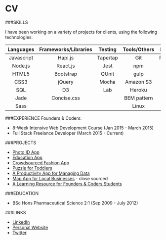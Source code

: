 # CV

###SKILLS

I have been working on a variety of projects for clients, using the following technologies:

| Languages | Frameworks/Libraries | Testing   | Tools/Others | Databases |
|:---------:|:--------------------:|:---------:|:------------:|:---------:|
| Javascript| Hapi.js              | Tape/tap  | Git          | PostgreSQL|
| Node.js   | React.js             | Jest      | npm          | MongoDB   |
| HTML5     | Bootstrap            | QUnit     | gulp         | |
| CSS3      | jQuery               | Mocha     | Amazon S3    | |
| SQL       | D3                   | Lab       | Heroku       | | 
| Jade      | Concise.css          |           | BEM pattern  | |
| Sass      |                      |           | Linux        | |



###EXPERIENCE
Founders & Coders:
- 8-Week Intensive Web Development Course (Jan 2015 - March 2015) 
- Full Stack Freelance Developer (March 2015 - Current) 

###PROJECTS

- [Photo ID App](photoId.md)
- [Education App](http://pajoa.herokuapp.com/)
- [Crowdsourced Fashion App](http://crowdsourced-fashion.herokuapp.com/)
- [Puzzle for Toddlers](https://troll-olav.herokuapp.com/)
- [A Productivity App for Managing Data]()
- [Map App for Local Businesses]() - close sourced
- [A Learning Resource for Founders & Coders Students](https://github.com/Neats29/Learn-Heroku)


###EDUCATION
- BSc Hons Pharmaceutical Science 2:1  (Sep 2009 - July 2012)

###LINKS

- [LinkedIn](https://uk.linkedin.com/in/anitaamini)
- [Personal Website](neats29.github.io)
- [Twitter](https://twitter.com/neats29)
